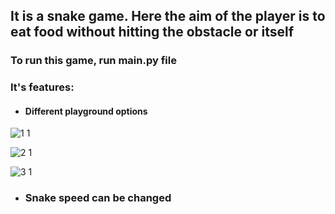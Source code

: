 ## It is a snake game. Here the aim of the player is to eat food without hitting the obstacle or itself

### To run this game, run main.py file

### It's features:

* #### **Different playground options**

![1 1](https://user-images.githubusercontent.com/79754822/174467744-d78ac418-bae4-43fb-af4f-e83c3c826bc5.jpg)

![2 1](https://user-images.githubusercontent.com/79754822/174467807-cf14a4ff-bd4d-42e1-834c-941128a0ea85.jpg)

![3 1](https://user-images.githubusercontent.com/79754822/174467866-90cfedc8-e924-4ba6-a8b6-41912e6b9ef4.jpg)

* ### **Snake speed can be changed**
